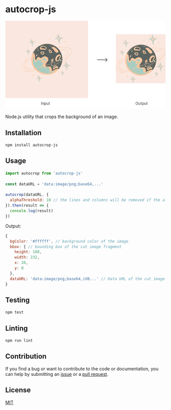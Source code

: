 # autocrop-js

![Illustration of how autocrop-js works](illustration.png)

Node.js utility that crops the background of an image.

## Installation

```bash
npm install autocrop-js
```

## Usage

```js
import autocrop from 'autocrop-js'

const dataURL = 'data:image/png;base64,...'

autocrop(dataURL, {
  alphaThreshold: 10 // the lines and columns will be removed if the alpha channel is below the specified value (0-255). Default: 0
}).then(result => {
  console.log(result)
})
```

Output:

```js
{
  bgColor: '#ffffff', // background color of the image
  bbox: { // bounding box of the cut image fragment
    height: 188,
    width: 232,
    x: 26,
    y: 0
  },
  dataURL: 'data:image/png;base64,iVB...' // Data URL of the cut image fragment
}
```

## Testing

```bash
npm test
```

## Linting

```bash
npm run lint
```

## Contribution

If you find a bug or want to contribute to the code or documentation, you can help by submitting an [issue](https://github.com/freearhey/autocrop-js/issues) or a [pull request](https://github.com/freearhey/autocrop-js/pulls).

## License

[MIT](http://opensource.org/licenses/MIT)
